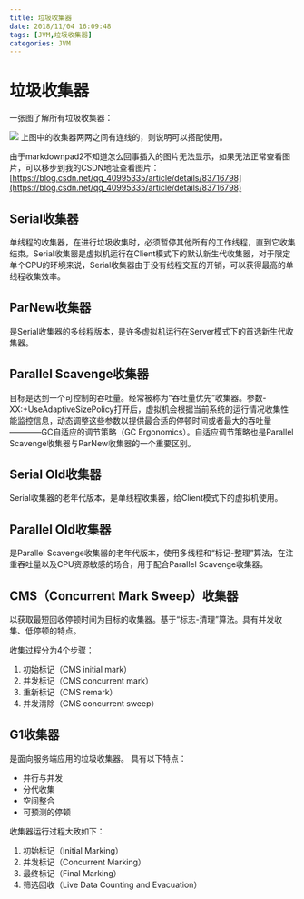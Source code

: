 ```yaml
---
title: 垃圾收集器
date: 2018/11/04 16:09:48
tags: [JVM,垃圾收集器]
categories: JVM
---
```


# 垃圾收集器

一张图了解所有垃圾收集器：

![](https://i.imgur.com/TlqSyOl.png)
上图中的收集器两两之间有连线的，则说明可以搭配使用。

由于markdownpad2不知道怎么回事插入的图片无法显示，如果无法正常查看图片，可以移步到我的CSDN地址查看图片：[https://blog.csdn.net/qq_40995335/article/details/83716798](https://blog.csdn.net/qq_40995335/article/details/83716798)
<!--more-->
## Serial收集器 ##

单线程的收集器，在进行垃圾收集时，必须暂停其他所有的工作线程，直到它收集结束。Serial收集器是虚拟机运行在Client模式下的默认新生代收集器，对于限定单个CPU的环境来说，Serial收集器由于没有线程交互的开销，可以获得最高的单线程收集效率。


## ParNew收集器 ##

是Serial收集器的多线程版本，是许多虚拟机运行在Server模式下的首选新生代收集器。

## Parallel Scavenge收集器 ##

目标是达到一个可控制的吞吐量。经常被称为“吞吐量优先”收集器。参数-XX:+UseAdaptiveSizePolicy打开后，虚拟机会根据当前系统的运行情况收集性能监控信息，动态调整这些参数以提供最合适的停顿时间或者最大的吞吐量————GC自适应的调节策略（GC Ergonomics）。自适应调节策略也是Parallel Scavenge收集器与ParNew收集器的一个重要区别。

## Serial Old收集器 ##

Serial收集器的老年代版本，是单线程收集器，给Client模式下的虚拟机使用。

## Parallel Old收集器 ##

是Parallel Scavenge收集器的老年代版本，使用多线程和“标记-整理”算法，在注重吞吐量以及CPU资源敏感的场合，用于配合Parallel Scavenge收集器。

## CMS（Concurrent Mark Sweep）收集器 ##

以获取最短回收停顿时间为目标的收集器。基于“标志-清理”算法。具有并发收集、低停顿的特点。

收集过程分为4个步骤：

1. 初始标记（CMS initial mark）
2. 并发标记（CMS concurrent mark）
3. 重新标记（CMS remark）
4. 并发清除（CMS concurrent sweep）


## G1收集器 ##

是面向服务端应用的垃圾收集器。
具有以下特点：

- 并行与并发
- 分代收集
- 空间整合
- 可预测的停顿

收集器运行过程大致如下：

1. 初始标记（Initial Marking）
2. 并发标记（Concurrent Marking）
3. 最终标记（Final Marking）
4. 筛选回收（Live Data Counting and Evacuation）
